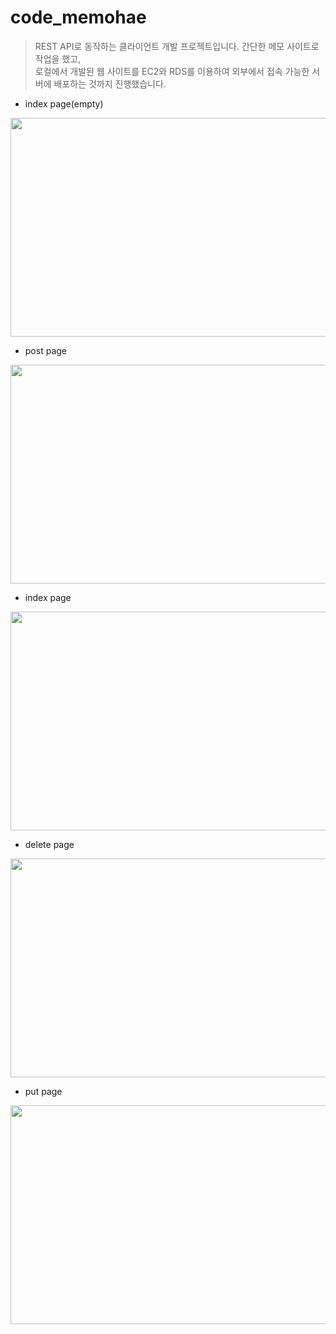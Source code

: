 # code_memohae

> REST API로 동작하는 클라이언트 개발 프로젝트입니다. 간단한 메모 사이트로 작업을 했고,
> <br>로컬에서 개발된 웹 사이트를 EC2와 RDS를 이용하여 외부에서 접속 가능한 서버에 배포하는 것까지 진행했습니다.</br>

- index page(empty)
<p align="center"><img src="https://user-images.githubusercontent.com/85089341/228165597-3c25adb6-3bc9-464c-a7cc-93457a163114.png" width="700" height="350"></p>

- post page
<p align="center"><img src="https://user-images.githubusercontent.com/85089341/228167082-581f3cab-1b88-4962-931c-7fd04085b107.png" width="700" height="350"></p>

- index page
<p align="center"><img src="https://user-images.githubusercontent.com/85089341/228166875-02fa2389-6574-4360-9103-f589d614f97d.png" width="700" height="350"></p>

- delete page
<p align="center"><img src="https://user-images.githubusercontent.com/85089341/222621107-da2061de-a324-4ccf-9d0b-7fd851fa231c.png" width="700" height="350"></p>

- put page
<p align="center"><img src="https://user-images.githubusercontent.com/85089341/228167191-ea46e1f2-f9a0-42db-955e-38afd33cd3da.png" width="700" height="350"></p>
